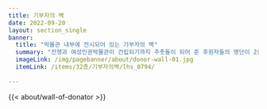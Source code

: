 ```yaml
---
title: 기부자의 벽
date: 2022-09-20
layout: section_single
banner:
  title: "박물관 내부에 전시되어 있는 기부자의 벽"
  summary: "전쟁과 여성인권박물관이 건립되기까지 주춧돌이 되어 준 후원자들의 명단이 2층 중앙 벽면에 새겨져 있다."
  imageLink: /img/pagebanner/about/donor-wall-01.jpg
  itemLink: /items/32층/기부자의벽/lhs_0794/
  
---
```


{{< about/wall-of-donator >}}
